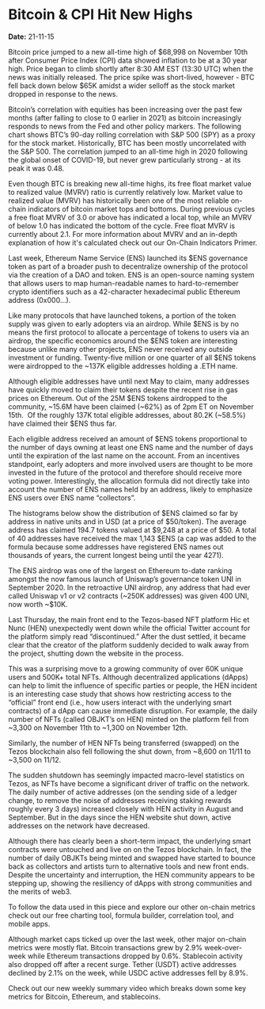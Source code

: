 # Bitcoin & CPI Hit New Highs

**Date:** 21-11-15

Bitcoin price jumped to a new all-time high of $68,998 on November 10th after Consumer Price Index (CPI) data showed inflation to be at a 30 year high. Price began to climb shortly after 8:30 AM EST (13:30 UTC) when the news was initially released. The price spike was short-lived, however - BTC fell back down below $65K amidst a wider selloff as the stock market dropped in response to the news.

Bitcoin’s correlation with equities has been increasing over the past few months (after falling to close to 0 earlier in 2021) as bitcoin increasingly responds to news from the Fed and other policy markers. The following chart shows BTC’s 90-day rolling correlation with S&P 500 (SPY) as a proxy for the stock market. Historically, BTC has been mostly uncorrelated with the S&P 500. The correlation jumped to an all-time high in 2020 following the global onset of COVID-19, but never grew particularly strong - at its peak it was 0.48.

Even though BTC is breaking new all-time highs, its free float market value to realized value (MVRV) ratio is currently relatively low. Market value to realized value (MVRV) has historically been one of the most reliable on-chain indicators of bitcoin market tops and bottoms. During previous cycles a free float MVRV of 3.0 or above has indicated a local top, while an MVRV of below 1.0 has indicated the bottom of the cycle. Free float MVRV is currently about 2.1. For more information about MVRV and an in-depth explanation of how it's calculated check out our On-Chain Indicators Primer.

Last week, Ethereum Name Service (ENS) launched its $ENS governance token as part of a broader push to decentralize ownership of the protocol via the creation of a DAO and token. ENS is an open-source naming system that allows users to map human-readable names to hard-to-remember crypto identifiers such as a 42-character hexadecimal public Ethereum address (0x000…).

Like many protocols that have launched tokens, a portion of the token supply was given to early adopters via an airdrop. While $ENS is by no means the first protocol to allocate a percentage of tokens to users via an airdrop, the specific economics around the $ENS token are interesting because unlike many other projects, ENS never received any outside investment or funding. Twenty-five million or one quarter of all $ENS tokens were airdropped to the ~137K eligible addresses holding a .ETH name.

Although eligible addresses have until next May to claim, many addresses have quickly moved to claim their tokens despite the recent rise in gas prices on Ethereum. Out of the 25M $ENS tokens airdropped to the community, ~15.6M have been claimed (~62%) as of 2pm ET on November 15th.  Of the roughly 137K total eligible addresses, about 80.2K (~58.5%) have claimed their $ENS thus far.

Each eligible address received an amount of $ENS tokens proportional to the number of days owning at least one ENS name and the number of days until the expiration of the last name on the account. From an incentives standpoint, early adopters and more involved users are thought to be more invested in the future of the protocol and therefore should receive more voting power. Interestingly, the allocation formula did not directly take into account the number of ENS names held by an address, likely to emphasize ENS users over ENS name “collectors”.

The histograms below show the distribution of $ENS claimed so far by address in native units and in USD (at a price of $50/token). The average address has claimed 194.7 tokens valued at $9,248 at a price of $50. A total of 40 addresses have received the max 1,143 $ENS (a cap was added to the formula because some addresses have registered ENS names out thousands of years, the current longest being until the year 4271).

The ENS airdrop was one of the largest on Ethereum to-date ranking amongst the now famous launch of Uniswap’s governance token UNI in September 2020. In the retroactive UNI airdrop, any address that had ever called Uniswap v1 or v2 contracts (~250K addresses) was given 400 UNI, now worth ~$10K.

Last Thursday, the main front end to the Tezos-based NFT platform Hic et Nunc (HEN) unexpectedly went down while the official Twitter account for the platform simply read “discontinued.” After the dust settled, it became clear that the creator of the platform suddenly decided to walk away from the project, shutting down the website in the process.

This was a surprising move to a growing community of over 60K unique users and 500K+ total NFTs. Although decentralized applications (dApps) can help to limit the influence of specific parties or people, the HEN incident is an interesting case study that shows how restricting access to the “official” front end (i.e., how users interact with the underlying smart contracts) of a dApp can cause immediate disruption. For example, the daily number of NFTs (called OBJKT’s on HEN) minted on the platform fell from ~3,300 on November 11th to ~1,300 on November 12th.

Similarly, the number of HEN NFTs being transferred (swapped) on the Tezos blockchain also fell following the shut down, from ~8,600 on 11/11 to ~3,500 on 11/12.

The sudden shutdown has seemingly impacted macro-level statistics on Tezos, as NFTs have become a significant driver of traffic on the network. The daily number of active addresses (on the sending side of a ledger change, to remove the noise of addresses receiving staking rewards roughly every 3 days) increased closely with HEN activity in August and September. But in the days since the HEN website shut down, active addresses on the network have decreased.

Although there has clearly been a short-term impact, the underlying smart contracts were untouched and live on on the Tezos blockchain. In fact, the number of daily OBJKTs being minted and swapped have started to bounce back as collectors and artists turn to alternative tools and new front ends. Despite the uncertainty and interruption, the HEN community appears to be stepping up, showing the resiliency of dApps with strong communities and the merits of web3.

To follow the data used in this piece and explore our other on-chain metrics check out our free charting tool, formula builder, correlation tool, and mobile apps.

Although market caps ticked up over the last week, other major on-chain metrics were mostly flat. Bitcoin transactions grew by 2.9% week-over-week while Ethereum transactions dropped by 0.6%. Stablecoin activity also dropped off after a recent surge. Tether (USDT) active addresses declined by 2.1% on the week, while USDC active addresses fell by 8.9%.

Check out our new weekly summary video which breaks down some key metrics for Bitcoin, Ethereum, and stablecoins.
